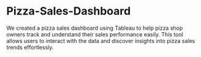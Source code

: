 # Pizza-Sales-Dashboard
We created a pizza sales dashboard using Tableau to help pizza shop owners track and understand their sales performance easily. This tool allows users to interact with the data and discover insights into pizza sales trends effortlessly.
